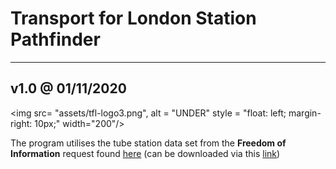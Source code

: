 # Transport for London Station Pathfinder #
---
## v1.0 @ 01/11/2020
<img src= "assets/tfl-logo3.png",
alt = "UNDER"
style = "float: left; margin-right: 10px;"
width="200"/>

The program utilises the tube station data set from the __Freedom of Information__ request found [here](https://www.whatdotheyknow.com/request/distance_between_adjacent_underg#incoming-5516) (can be downloaded via this [link](https://www.whatdotheyknow.com/request/1779/response/5516/attach/3/Inter%20station%20database.xls?cookie_passthrough=1))

    
